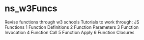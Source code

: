 # ns_w3Funcs
Revise functions through w3 schools
Tutorials to work through:
JS Functions
1 Function Definitions
2 Function Parameters
3 Function Invocation
4 Function Call
5 Function Apply
6 Function Closures
